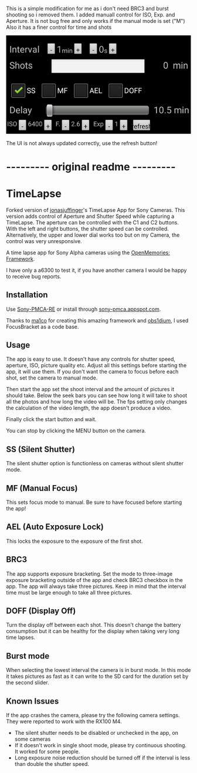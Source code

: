 This is a simple modification for me as i don't need BRC3 and burst shooting so i removed them. I added manuall control for ISO, Exp. and Aperture.
It is not bug free and only works if the manual mode is set ("M")
Also it has a finer control for time and shots

![Screenshot](image/screenshot.png)

The UI is not always updated correctly, use the refresh button!

# --------- original readme ---------

# TimeLapse

Forked version of [jonasjuffinger](https://github.com/jonasjuffinger)'s TimeLapse App for Sony Cameras. This version adds control of Aperture and Shutter Speed while capturing a TimeLapse. The aperture can be controlled with the C1 and C2 buttons. With the left and right buttons, the shutter speed can be controlled. Alternatively, the upper and lower dial works too but on my Camera, the control was very unresponsive.


A time lapse app for Sony Alpha cameras using the [OpenMemories: Framework](https://github.com/ma1co/OpenMemories-Framework).

I have only a a6300 to test it, if you have another camera I would be happy to receive bug reports.

## Installation ##
Use [Sony-PMCA-RE](https://github.com/ma1co/Sony-PMCA-RE) or install through [sony-pmca.appspot.com](https://sony-pmca.appspot.com/apps).

Thanks to [ma1co](https://github.com/ma1co) for creating this amazing framework and [obs1dium](https://github.com/obs1dium), I used FocusBracket as a code base.

## Usage ##
The app is easy to use. It doesn't have any controls for shutter speed, aperture, ISO, picture quality etc. Adjust all this settings before starting the app, it will use them. If you don't want the camera to focus before each shot, set the camera to manual mode.

Then start the app set the shoot interval and the amount of pictures it should take. Below the seek bars you can see how long it will take to shoot all the photos and how long the video will be. The fps setting only changes the calculation of the video length, the app doesn't produce a video.

Finally click the start button and wait.

You can stop by clicking the MENU button on the camera.

## SS (Silent Shutter) ##
The silent shutter option is functionless on cameras without silent shutter mode.

## MF (Manual Focus) ##
This sets focus mode to manual. Be sure to have focused before starting the app!

## AEL (Auto Exposure Lock) ##
This locks the exposure to the exposure of the first shot.

## BRC3 ##
The app supports exposure bracketing. Set the mode to three-image exposure bracketing outside of the app and check BRC3 checkbox in the app. The app will always take three pictures. Keep in mind that the interval time must be large enough to take all three pictures.

## DOFF (Display Off) ##
Turn the display off between each shot. This doesn't change the battery consumption but it can be healthy for the display when taking very long time lapses.

## Burst mode ##
When selecting the lowest interval the camera is in burst mode. In this mode it takes pictures as fast as it can write to the SD card for the duration set by the second slider.

## Known Issues ##

If the app crashes the camera, please try the following camera settings. They were reported to work with the RX100 M4.
 - The silent shutter needs to be disabled or unchecked in the app, on some cameras
 - If it doesn't work in single shoot mode, please try continuous shooting. It worked for some people.
 - Long exposure noise reduction should be turned off if the interval is less than double the shutter speed.
